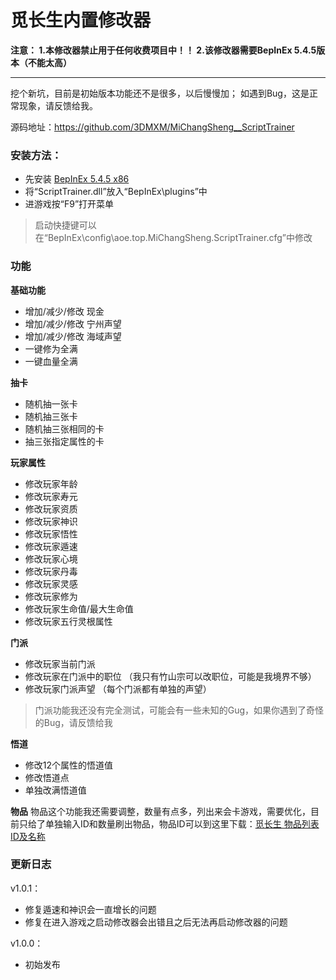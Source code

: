 # 觅长生内置修改器

**注意：
1.本修改器禁止用于任何收费项目中！！
2.该修改器需要BepInEx 5.4.5版本（不能太高）**

------------

挖个新坑，目前是初始版本功能还不是很多，以后慢慢加；
如遇到Bug，这是正常现象，请反馈给我。

源码地址：https://github.com/3DMXM/MiChangSheng__ScriptTrainer

### 安装方法：
 - 先安装 [BepInEx 5.4.5 x86](https://github.com/BepInEx/BepInEx/releases/tag/v5.4.5 "BepInEx 5.4.5 x86")
 - 将“ScriptTrainer.dll”放入“BepInEx\plugins”中
 - 进游戏按“F9”打开菜单
 
> 启动快捷键可以在“BepInEx\config\aoe.top.MiChangSheng.ScriptTrainer.cfg”中修改

### 功能

**基础功能**
- 增加/减少/修改 现金
- 增加/减少/修改 宁州声望
- 增加/减少/修改 海域声望
- 一键修为全满
- 一键血量全满

**抽卡**
- 随机抽一张卡
- 随机抽三张卡
- 随机抽三张相同的卡
- 抽三张指定属性的卡

**玩家属性**
- 修改玩家年龄
- 修改玩家寿元
- 修改玩家资质
- 修改玩家神识
- 修改玩家悟性
- 修改玩家遁速
- 修改玩家心境
- 修改玩家丹毒
- 修改玩家灵感
- 修改玩家修为
- 修改玩家生命值/最大生命值
- 修改玩家五行灵根属性

**门派**
- 修改玩家当前门派
- 修改玩家在门派中的职位 （我只有竹山宗可以改职位，可能是我境界不够）
- 修改玩家门派声望 （每个门派都有单独的声望）

> 门派功能我还没有完全测试，可能会有一些未知的Gug，如果你遇到了奇怪的Bug，请反馈给我

**悟道**
- 修改12个属性的悟道值
- 修改悟道点
- 单独改满悟道值

**物品**
物品这个功能我还需要调整，数量有点多，列出来会卡游戏，需要优化，目前只给了单独输入ID和数量刷出物品，物品ID可以到这里下载：[觅长生 物品列表ID及名称](https://bbs.3dmgame.com/thread-6186734-1-1.html "觅长生 物品列表ID及名称")

### 更新日志

v1.0.1：
- 修复遁速和神识会一直增长的问题
- 修复在进入游戏之启动修改器会出错且之后无法再启动修改器的问题

v1.0.0：
- 初始发布